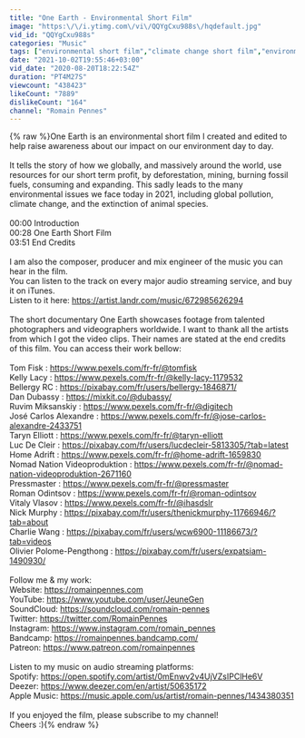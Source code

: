 ```yaml
---
title: "One Earth - Environmental Short Film"
image: "https:\/\/i.ytimg.com\/vi\/QQYgCxu988s\/hqdefault.jpg"
vid_id: "QQYgCxu988s"
categories: "Music"
tags: ["environmental short film","climate change short film","environment short film"]
date: "2021-10-02T19:55:46+03:00"
vid_date: "2020-08-20T18:22:54Z"
duration: "PT4M27S"
viewcount: "438423"
likeCount: "7889"
dislikeCount: "164"
channel: "Romain Pennes"
---
```

{% raw %}One Earth is an environmental short film I created and edited to help raise awareness about our impact on our environment day to day.<br /><br />It tells the story of how we globally, and massively around the world, use resources for our short term profit, by deforestation, mining, burning fossil fuels, consuming and expanding. This sadly leads to the many environmental issues we face today in 2021, including global pollution, climate change, and the extinction of animal species.<br /><br />00:00 Introduction<br />00:28 One Earth Short Film<br />03:51 End Credits<br /><br />I am also the composer, producer and mix engineer of the music you can hear in the film.<br />You can listen to the track on every major audio streaming service, and buy it on iTunes.<br />Listen to it here: <a rel="nofollow" target="blank" href="https://artist.landr.com/music/672985626294">https://artist.landr.com/music/672985626294</a><br /><br />The short documentary One Earth showcases footage from talented photographers and videographers worldwide. I want to thank all the artists from which I got the video clips. Their names are stated at the end credits of this film. You can access their work bellow:<br /><br />Tom Fisk : <a rel="nofollow" target="blank" href="https://www.pexels.com/fr-fr/@tomfisk">https://www.pexels.com/fr-fr/@tomfisk</a><br />Kelly Lacy : <a rel="nofollow" target="blank" href="https://www.pexels.com/fr-fr/@kelly-lacy-1179532">https://www.pexels.com/fr-fr/@kelly-lacy-1179532</a><br />Bellergy RC : <a rel="nofollow" target="blank" href="https://pixabay.com/fr/users/bellergy-1846871/">https://pixabay.com/fr/users/bellergy-1846871/</a><br />Dan Dubassy : <a rel="nofollow" target="blank" href="https://mixkit.co/@dubassy/">https://mixkit.co/@dubassy/</a><br />Ruvim Miksanskiy : <a rel="nofollow" target="blank" href="https://www.pexels.com/fr-fr/@digitech">https://www.pexels.com/fr-fr/@digitech</a><br />José Carlos Alexandre : <a rel="nofollow" target="blank" href="https://www.pexels.com/fr-fr/@jose-carlos-alexandre-2433751">https://www.pexels.com/fr-fr/@jose-carlos-alexandre-2433751</a><br />Taryn Elliott : <a rel="nofollow" target="blank" href="https://www.pexels.com/fr-fr/@taryn-elliott">https://www.pexels.com/fr-fr/@taryn-elliott</a><br />Luc De Cleir : <a rel="nofollow" target="blank" href="https://pixabay.com/fr/users/lucdecleir-5813305/?tab=latest">https://pixabay.com/fr/users/lucdecleir-5813305/?tab=latest</a><br />Home Adrift : <a rel="nofollow" target="blank" href="https://www.pexels.com/fr-fr/@home-adrift-1659830">https://www.pexels.com/fr-fr/@home-adrift-1659830</a><br />Nomad Nation Videoproduktion : <a rel="nofollow" target="blank" href="https://www.pexels.com/fr-fr/@nomad-nation-videoproduktion-2671160">https://www.pexels.com/fr-fr/@nomad-nation-videoproduktion-2671160</a><br />Pressmaster : <a rel="nofollow" target="blank" href="https://www.pexels.com/fr-fr/@pressmaster">https://www.pexels.com/fr-fr/@pressmaster</a><br />Roman Odintsov : <a rel="nofollow" target="blank" href="https://www.pexels.com/fr-fr/@roman-odintsov">https://www.pexels.com/fr-fr/@roman-odintsov</a><br />Vitaly Vlasov : <a rel="nofollow" target="blank" href="https://www.pexels.com/fr-fr/@ihasdslr">https://www.pexels.com/fr-fr/@ihasdslr</a><br />Nick Murphy : <a rel="nofollow" target="blank" href="https://pixabay.com/fr/users/thenickmurphy-11766946/?tab=about">https://pixabay.com/fr/users/thenickmurphy-11766946/?tab=about</a><br />Charlie Wang : <a rel="nofollow" target="blank" href="https://pixabay.com/fr/users/wcw6900-11186673/?tab=videos">https://pixabay.com/fr/users/wcw6900-11186673/?tab=videos</a><br />Olivier Polome-Pengthong : <a rel="nofollow" target="blank" href="https://pixabay.com/fr/users/expatsiam-1490930/">https://pixabay.com/fr/users/expatsiam-1490930/</a><br /><br />Follow me &amp; my work:<br />Website: <a rel="nofollow" target="blank" href="https://romainpennes.com">https://romainpennes.com</a><br />YouTube: <a rel="nofollow" target="blank" href="https://www.youtube.com/user/JeuneGen">https://www.youtube.com/user/JeuneGen</a><br />SoundCloud: <a rel="nofollow" target="blank" href="https://soundcloud.com/romain-pennes">https://soundcloud.com/romain-pennes</a><br />Twitter: <a rel="nofollow" target="blank" href="https://twitter.com/RomainPennes">https://twitter.com/RomainPennes</a><br />Instagram: <a rel="nofollow" target="blank" href="https://www.instagram.com/romain_pennes">https://www.instagram.com/romain_pennes</a><br />Bandcamp: <a rel="nofollow" target="blank" href="https://romainpennes.bandcamp.com/">https://romainpennes.bandcamp.com/</a><br />Patreon: <a rel="nofollow" target="blank" href="https://www.patreon.com/romainpennes">https://www.patreon.com/romainpennes</a><br /><br />Listen to my music on audio streaming platforms:<br />Spotify: <a rel="nofollow" target="blank" href="https://open.spotify.com/artist/0mEnwv2v4UjVZsIPClHe6V">https://open.spotify.com/artist/0mEnwv2v4UjVZsIPClHe6V</a><br />Deezer: <a rel="nofollow" target="blank" href="https://www.deezer.com/en/artist/50635172">https://www.deezer.com/en/artist/50635172</a><br />Apple Music: <a rel="nofollow" target="blank" href="https://music.apple.com/us/artist/romain-pennes/1434380351">https://music.apple.com/us/artist/romain-pennes/1434380351</a><br /><br />If you enjoyed the film, please subscribe to my channel!<br />Cheers :){% endraw %}
